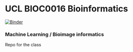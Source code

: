 # UCL BIOC0016 Bioinformatics


[![Binder](https://mybinder.org/badge_logo.svg)](https://mybinder.org/v2/gh/quantumjot/BIOC0016-MachineLearning/master?filepath=index.ipynb)


### Machine Learning / Bioimage informatics

Repo for the class
